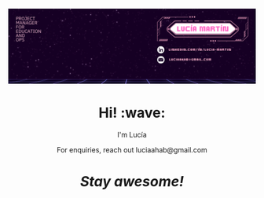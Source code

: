 ![Social banner](/images/My_character1.png)
<h1 align='center'> Hi! :wave:</h1>
<p align='center'>
I'm Lucía 
</p>
<p align='center'><a>For enquiries, reach out luciaahab@gmail.com </a> </p>

<h1 align='center'><i>Stay awesome!</i></h1>

